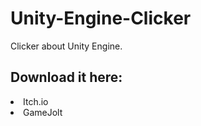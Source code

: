 # Unity-Engine-Clicker
Clicker about Unity Engine.

<h2>Download it here:</h2>

<li>Itch.io</li>
<li>GameJolt</li>
